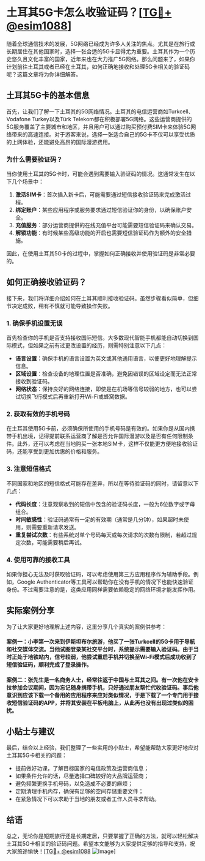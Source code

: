 # 土耳其5G卡怎么收验证码？[[TG💪+ @esim1088](https://t.me/s/esim1088)]

随着全球通信技术的发展，5G网络已经成为许多人关注的焦点。尤其是在旅行或长期居住在其他国家时，选择一张合适的5G卡显得尤为重要。土耳其作为一个历史悠久且文化丰富的国家，近年来也在大力推广5G网络。那么问题来了，如果你计划前往土耳其或者已经在土耳其，如何正确地接收和处理5G卡相关的验证码呢？这篇文章将为你详细解答。

## 土耳其5G卡的基本信息

首先，让我们了解一下土耳其的5G网络情况。土耳其的电信运营商如Turkcell、Vodafone Turkey以及Türk Telekom都在积极部署5G网络。这些运营商提供的5G服务覆盖了主要城市和地区，并且用户可以通过购买预付费SIM卡来体验5G网络带来的高速连接。对于游客来说，选择一张适合自己的5G卡不仅可以享受优质的上网体验，还能避免高昂的国际漫游费用。

### 为什么需要验证码？

当你使用土耳其的5G卡时，可能会遇到需要输入验证码的情况。这通常发生在以下几个场景中：

1. **激活SIM卡**：首次插入新卡后，可能需要通过短信接收验证码来完成激活过程。
2. **绑定账户**：某些应用程序或服务要求通过短信验证你的身份，以确保账户安全。
3. **充值服务**：部分运营商提供的在线充值平台可能需要短信验证码来确认交易。
4. **解锁功能**：有时候某些高级功能的开启也需要短信验证码作为额外的安全措施。

因此，在使用土耳其5G卡的过程中，掌握如何正确接收并使用验证码是非常必要的。

## 如何正确接收验证码？

接下来，我们将详细介绍如何在土耳其顺利接收验证码。虽然步骤看似简单，但细节决定成败，稍有不慎就可能导致操作失败。

### 1. 确保手机设置无误

首先检查你的手机是否支持接收国际短信。大多数现代智能手机都能自动切换到国际模式，但如果之前有过更改设置的经历，则需特别注意以下几点：

- **语言设置**：确保手机的语言设置为英文或其他通用语言，以便更好地理解提示信息。
- **区域设置**：检查设备的地理位置是否准确，避免因错误的区域设定而无法正常接收到验证码。
- **网络状态**：保持良好的网络连接，即使是在机场等信号较弱的地方，也可以尝试切换飞行模式后再重新打开Wi-Fi或蜂窝数据。

### 2. 获取有效的手机号码

在土耳其使用5G卡前，必须确保所使用的手机号码是有效的。如果你是从国内携带手机出境，记得提前联系运营商了解是否允许国际漫游以及是否有任何限制条件。此外，还可以考虑在当地购买一张本地SIM卡，这样不仅能更方便地接收验证码，还能享受到更加优惠的价格和服务。

### 3. 注意短信格式

不同国家和地区的短信格式可能存在差异，所以在等待验证码的同时，请留意以下几点：

- **代码长度**：注意观察收到的短信中包含的验证码长度，一般为6位数字或字母组合。
- **时间敏感性**：验证码通常有一定的有效期（通常是几分钟），如果超时未使用，则需要重新请求发送。
- **重复尝试次数**：有些系统对单个号码每天或每次请求的次数有限制，若超过规定次数，可能需要稍后再试。

### 4. 使用可靠的接收工具

如果你担心无法及时获取验证码，可以考虑使用第三方应用程序作为辅助手段。例如，Google Authenticator等工具可以帮助你在没有手机的情况下也能快速验证身份。不过需要注意的是，这类应用同样需要依赖稳定的网络环境才能发挥作用。

## 实际案例分享

为了让大家更好地理解上述内容，这里分享几个真实的案例供参考：

#### 案例一：小李第一次来到伊斯坦布尔旅游，他买了一张Turkcell的5G卡用于导航和社交媒体交流。当他试图登录某社交平台时，系统提示需要输入验证码。由于当时正处于地铁站内，信号较弱，他尝试重启手机并切换至Wi-Fi模式后成功收到了短信验证码，顺利完成了登录操作。

#### 案例二：张先生是一名商务人士，经常往返于中国与土耳其之间。有一次他在安卡拉参加会议期间，因为忘记随身携带手机，只好通过朋友帮忙代收验证码。事后他意识到应该下载一个备用的应用程序来应对类似情况，于是下载了一个专门用于接收短信验证码的APP，并将其安装在平板电脑上，从此再也没有出现过类似的困扰。

## 小贴士与建议

最后，结合以上经验，我们整理了一些实用的小贴士，希望能帮助大家更好地应对土耳其5G卡相关的问题：

- 提前做好功课，了解目标国家的电信政策及运营商信息；
- 如果条件允许的话，尽量选择口碑较好的大品牌运营商；
- 避免频繁更换手机号码，以免造成不必要的麻烦；
- 定期清理手机内存，确保有足够的空间存储重要文件；
- 在紧急情况下可以求助于当地的朋友或者工作人员寻求帮助。

## 结语

总之，无论你是短期旅行还是长期定居，只要掌握了正确的方法，就可以轻松解决土耳其5G卡相关的验证码问题。希望本文能够为大家提供足够的指导和支持，祝大家旅途愉快！[[TG💪+ @esim1088](https://t.me/s/esim1088) ![Image](https://i.postimg.cc/4NQfJmqS/Snipaste-2025-05-13-00-14-12.png)]